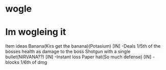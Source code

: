 # wogle
# Im wogleing it
Item ideas
Banana(Kirs get the banana)(Potasium) [IN]
-Deals 1/5th of the bosses health as damage to the boss
Shotgun with a single bullet(NIRVANA??) [IN]
-Instant loss
Paper hat(So much defense) [IN]
-blocks 1/6th of dmg